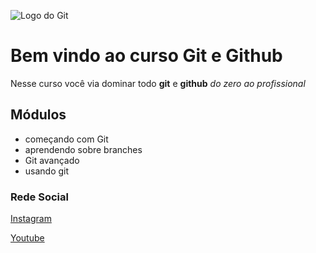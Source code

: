 ![Logo do Git](https://sujeitoprogramador.com/wp-content/uploads/2023/09/git-icon.png)

# Bem vindo ao curso Git e Github
Nesse curso você via dominar todo **git** e **github** _do zero ao profissional_

## Módulos
* começando com Git
* aprendendo sobre branches
* Git avançado
* usando git

### Rede Social
[Instagram](https://instagram.com/gyovanaa_carneiroo)

[Youtube](https://youtube.com)